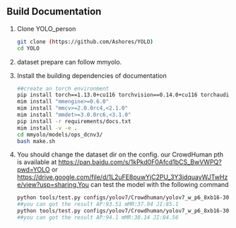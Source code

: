 ## Build Documentation

1. Clone YOLO_person


   ```bash
   git clone (https://github.com/Ashores/YOLO)
   cd YOLO
   ```
2. dataset prepare can follow mmyolo.
3. Install the building dependencies of documentation

   ```bash
   ##create an torch environment
   pip install torch==1.13.0+cu116 torchvision==0.14.0+cu116 torchaudio==0.13.0 --extra-index-url https://download.pytorch.org/whl/cu116
   mim install "mmengine>=0.6.0"
   mim install "mmcv>=2.0.0rc4,<2.1.0"
   mim install "mmdet>=3.0.0rc6,<3.1.0"
   pip install -r requirements/docs.txt
   mim install -v -e .
   cd mmyolo/models/ops_dcnv3/
   bash make.sh
   
   ```

4. You should change the dataset dir on the config. our CrowdHuman pth is available at https://pan.baidu.com/s/1kPkd0F0Afcd1bCS_BwVWPQ?pwd=YOLO or https://drive.google.com/file/d/1L2uFE8puwYjC2PU_3Y3idquayWJTwHze/view?usp=sharing.You can test the model with the following command

   ```bash
   python tools/test.py configs/yolov7/Crowdhuman/yolov7_w_p6_8xb16-300e_ignore_Crowdhuman.py best_crowd_human_mAP_epoch_159.pth
   ##you can got the result AP:93.51 mMR:37.04 JI:85.1
   python tools/test.py configs/yolov7/Crowdhuman/yolov7_w_p6_8xb16-300e_ignore_Crowdhuman.py best_crowd_human_mAP_epoch_159.pth --tta
   ##you can got the result AP:94.1 mMR:38.14 JI:84.56
   ```

